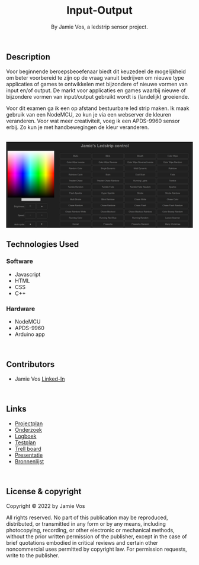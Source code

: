 <h1 align="center">
    Input-Output
</h1>


<p align="center">
    By Jamie Vos, a ledstrip sensor project.
</p>

<br>

## Description
Voor beginnende beroepsbeoefenaar biedt dit keuzedeel de mogelijkheid om beter voorbereid te zijn op de vraag vanuit bedrijven om nieuwe type applicaties of games te ontwikkelen met bijzondere of nieuwe vormen van input en/of output. De markt voor applicaties en games waarbij nieuwe of bijzondere vormen van input/output gebruikt wordt is (landelijk) groeiende.

Voor dit examen ga ik een op afstand bestuurbare led strip maken. Ik maak gebruik van een NodeMCU, zo kun je via een webserver de kleuren veranderen. Voor wat meer creativiteit, voeg ik een APDS-9960 sensor erbij. Zo kun je met handbewegingen de kleur veranderen. 

<br>

<img src="Foto's/Interface.jpg">

## Technologies Used

### Software
 - Javascript
 - HTML
 - CSS
 - C++

### Hardware
 - NodeMCU
 - APDS-9960
 - Arduino app

<br>

## Contributors
- Jamie Vos <a href="https://www.linkedin.com/in/jamie-vos-0a0b4a18a/">Linked-In</a>

<br>

## Links
- <a href="#">Projectplan</a>
- <a href="#">Onderzoek</a>
- <a href="#">Logboek</a>
- <a href="#">Testplan</a>
- <a href="https://trello.com/b/cURQGeLi/input-output">Trell board</a>
- <a href="#">Presentatie</a>
- <a href="#">Bronnenlijst</a>

<br>

## License & copyright

Copyright © 2022 by Jamie Vos

All rights reserved. No part of this publication may be reproduced, distributed, or transmitted in any form or by any means, including photocopying, recording, or other electronic or mechanical methods, without the prior written permission of the publisher, except in the case of brief quotations embodied in critical reviews and certain other noncommercial uses permitted by copyright law. For permission requests, write to the publisher.